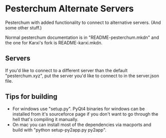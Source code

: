 # Pesterchum Alternate Servers
Pesterchum with added functionality to connect to alternative servers. (And some other stuff.)

Normal pesterchum documentation is in "README-pesterchum.mkdn" and the one for Karxi's fork is README-karxi.mkdn.

## Servers
If you'd like to connect to a different server than the default "pesterchum.xyz", put the server you'd like to connect to in the server.json file.

## Tips for building
- For windows use "setup.py". PyQt4 binaries for windows can be installed from it's sourceforce page if you don't want to go through the hell that's compiling it manually.
- On mac you can install most of the dependencies via macports and build with "python setup-py2app.py py2app".
